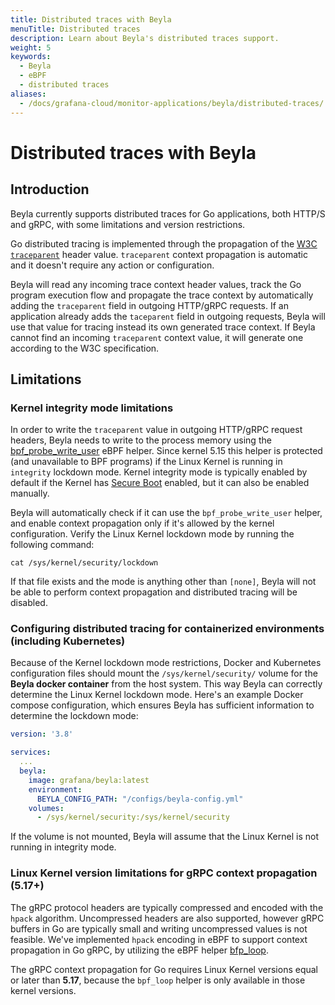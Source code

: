 ```yaml
---
title: Distributed traces with Beyla
menuTitle: Distributed traces
description: Learn about Beyla's distributed traces support.
weight: 5
keywords:
  - Beyla
  - eBPF
  - distributed traces
aliases:
  - /docs/grafana-cloud/monitor-applications/beyla/distributed-traces/
---
```


# Distributed traces with Beyla

## Introduction

Beyla currently supports distributed traces for Go applications, both HTTP/S and gRPC, with some limitations and version restrictions. 

Go distributed tracing is implemented through the propagation of the [W3C `traceparent`](https://www.w3.org/TR/trace-context/) header value. `traceparent` context propagation is automatic and it doesn't require any action or configuration.

Beyla will read any incoming trace context header values, track the Go program execution flow and propagate the trace context by automatically adding the `traceparent` field in outgoing HTTP/gRPC requests. If an application already adds the `taceparent` field in outgoing requests, Beyla will use that value for tracing instead its own generated trace context. If Beyla cannot find an incoming `traceparent` context value, it will generate one according to the W3C specification.

## Limitations

### Kernel integrity mode limitations

In order to write the `traceparent` value in outgoing HTTP/gRPC request headers, Beyla needs to write to the process memory using the [bpf_probe_write_user](https://www.man7.org/linux/man-pages/man7/bpf-helpers.7.html) eBPF helper. Since kernel 5.15 this helper is protected (and unavailable to BPF programs) if the Linux Kernel is running in `integrity` lockdown mode. Kernel integrity mode is typically enabled by default if the Kernel has [Secure Boot](https://wiki.debian.org/SecureBoot) enabled, but it can also be enabled manually.

Beyla will automatically check if it can use the `bpf_probe_write_user` helper, and enable context propagation only if it's allowed by the kernel configuration. Verify the Linux Kernel lockdown mode by running the following command:

```shell
cat /sys/kernel/security/lockdown
```

If that file exists and the mode is anything other than `[none]`, Beyla will not be able to perform context propagation and distributed tracing will be disabled.

### Configuring distributed tracing for containerized environments (including Kubernetes)

Because of the Kernel lockdown mode restrictions, Docker and Kubernetes configuration files should mount the `/sys/kernel/security/` volume for the **Beyla docker container** from the host system. This way Beyla can correctly determine the Linux Kernel lockdown mode. Here's an example Docker compose configuration, which ensures Beyla has sufficient information to determine the lockdown mode:

```yaml
version: '3.8'

services:
  ...
  beyla:
    image: grafana/beyla:latest
    environment:
      BEYLA_CONFIG_PATH: "/configs/beyla-config.yml"
    volumes:
      - /sys/kernel/security:/sys/kernel/security
```

If the volume is not mounted, Beyla will assume that the Linux Kernel is not running in integrity mode.

### Linux Kernel version limitations for gRPC context propagation (5.17+)

The gRPC protocol headers are typically compressed and encoded with the `hpack` algorithm. Uncompressed headers are also supported, however gRPC buffers in Go are typically small and writing uncompressed values is not feasible. We've implemented `hpack` encoding in eBPF to support context propagation in Go gRPC, by utilizing the eBPF helper [bfp_loop](https://www.man7.org/linux/man-pages/man7/bpf-helpers.7.html).

The gRPC context propagation for Go requires Linux Kernel versions equal or later than **5.17**, because the `bpf_loop` helper is only available in those kernel versions.
